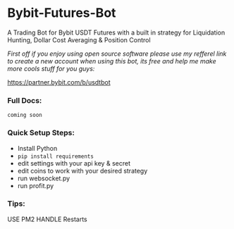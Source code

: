 # Bybit-Futures-Bot
A Trading Bot for Bybit USDT Futures with a built in strategy for Liquidation Hunting, Dollar Cost Averaging &amp; Position Control


*First off if you enjoy using open source software please use my refferel link to create a new account when using this bot, its free and help me make more cools stuff for you guys:*

https://partner.bybit.com/b/usdtbot


### Full Docs:

```coming soon```


### Quick Setup Steps:
- Install Python
- ```pip install requirements```
- edit settings with your api key & secret
- edit coins to work with your desired strategy
- run websocket.py
- run profit.py


### Tips:

USE PM2 HANDLE Restarts
